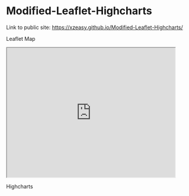# Modified-Leaflet-Highcharts

Link to public site: https://xzeasy.github.io/Modified-Leaflet-Highcharts/

Leaflet Map
<iframe src="https://xzeasy.github.io/leaflet-map-simple/" width="90%" height=350></iframe>

Highcharts

